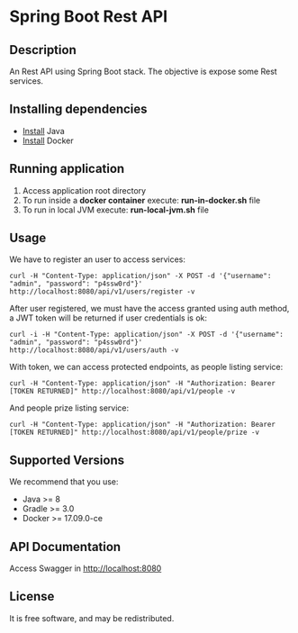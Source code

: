 # Spring Boot Rest API

## Description
An Rest API using Spring Boot stack. The objective is expose some Rest services.

## Installing dependencies
- [Install](http://www.oracle.com/technetwork/java/javase/downloads/index.html) Java
- [Install](https://docs.docker.com/engine/installation/) Docker

## Running application
1. Access application root directory
2. To run inside a **docker container** execute: **run-in-docker.sh** file
3. To run in local JVM execute: **run-local-jvm.sh** file

## Usage

We have to register an user to access services:
~~~~
curl -H "Content-Type: application/json" -X POST -d '{"username": "admin", "password": "p4ssw0rd"}' http://localhost:8080/api/v1/users/register -v
~~~~

After user registered, we must have the access granted using auth method, a JWT token will be returned if user credentials is ok: 
~~~~  
curl -i -H "Content-Type: application/json" -X POST -d '{"username": "admin", "password": "p4ssw0rd"}' http://localhost:8080/api/v1/users/auth -v
~~~~

With token, we can access protected endpoints, as people listing service:
~~~~  
curl -H "Content-Type: application/json" -H "Authorization: Bearer [TOKEN RETURNED]" http://localhost:8080/api/v1/people -v
~~~~

And people prize listing service:
~~~~  
curl -H "Content-Type: application/json" -H "Authorization: Bearer [TOKEN RETURNED]" http://localhost:8080/api/v1/people/prize -v
~~~~  

## Supported Versions
We recommend that you use:
 - Java >= 8
 - Gradle >= 3.0
 - Docker >= 17.09.0-ce
 
## API Documentation
Access Swagger in [http://localhost:8080](http://localhost:8080)
     
## License
It is free software, and may be redistributed.